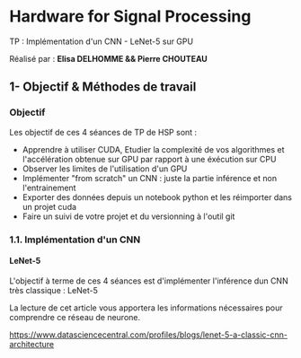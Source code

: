 # Hardware for Signal Processing
TP : Implémentation d'un CNN - LeNet-5 sur GPU

Réalisé par : **Elisa DELHOMME && Pierre CHOUTEAU**


## 1- Objectif & Méthodes de travail

### Objectif
Les objectif de ces 4 séances de TP de HSP sont : 
* Apprendre à utiliser CUDA, Etudier la complexité de vos algorithmes et l'accélération obtenue sur GPU par rapport à une éxécution sur CPU
* Observer les limites de l'utilisation d'un GPU
* Implémenter "from scratch" un CNN : juste la partie inférence et non l'entrainement
* Exporter des données depuis un notebook python et les réimporter dans un projet cuda
* Faire un suivi de votre projet et du versionning à l'outil git

### 1.1. Implémentation d'un CNN
#### LeNet-5
L'objectif à terme de ces 4 séances est d'implémenter l'inférence dun CNN très classique : LeNet-5

La lecture de cet article vous apportera les informations nécessaires pour comprendre ce réseau de neurone.

https://www.datasciencecentral.com/profiles/blogs/lenet-5-a-classic-cnn-architecture
